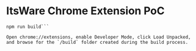 # ItsWare Chrome Extension PoC

````npm i
npm run build```

Open chrome://extensions, enable Developer Mode, click Load Unpacked, and browse for the `/build` folder created during the build process.
````
